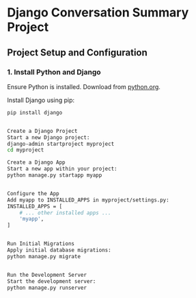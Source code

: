 # Django Conversation Summary Project

## Project Setup and Configuration

### 1. Install Python and Django

Ensure Python is installed. Download from [python.org](https://www.python.org/).

Install Django using pip:

```sh
pip install django


Create a Django Project
Start a new Django project:
django-admin startproject myproject
cd myproject

Create a Django App
Start a new app within your project:
python manage.py startapp myapp


Configure the App
Add myapp to INSTALLED_APPS in myproject/settings.py:
INSTALLED_APPS = [
    # ... other installed apps ...
    'myapp',
]


Run Initial Migrations
Apply initial database migrations:
python manage.py migrate


Run the Development Server
Start the development server:
python manage.py runserver


